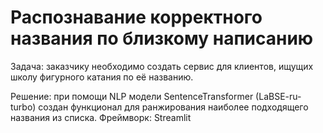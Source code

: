 # Распознавание корректного названия по близкому написанию
Задача: заказчику необходимо создать сервис для клиентов, ищущих школу фигурного катания по её названию.

Решение: при помощи NLP модели SentenceTransformer (LaBSE-ru-turbo) создан функционал для ранжирования наиболее подходящего названия из списка.
Фреймворк: Streamlit
